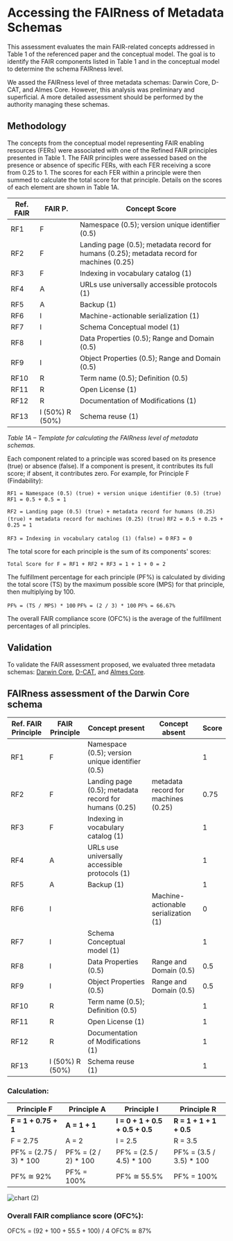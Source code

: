 # Accessing the FAIRness of Metadata Schemas

This assessment evaluates the main FAIR-related concepts addressed in Table 1 of the referenced paper and the conceptual model. The goal is to identify the FAIR components listed in Table 1 and in the conceptual model to determine the schema FAIRness level.

We assed the FAIRness level of three metadata schemas: Darwin Core, D-CAT, and Almes Core. However, this analysis was preliminary and superficial. A more detailed assessment should be performed by the authority managing these schemas.

## Methodology
The concepts from the conceptual model representing FAIR enabling resources (FERs) were associated with one of the Refined FAIR principles presented in Table 1. The FAIR principles were assessed based on the presence or absence of specific FERs, with each FER receiving a score from 0.25 to 1. The scores for each FER within a principle were then summed to calculate the total score for that principle. Details on the scores of each element are shown in Table 1A. 

| Ref. FAIR | FAIR P. | Concept Score                                                                 | 
|-----------|---------|----------------------------------------------------------------------------------|
| RF1       | F       | Namespace (0.5); version unique identifier (0.5)                                  |    
| RF2       | F       | Landing page (0.5); metadata record for humans (0.25); metadata record for machines (0.25) |
| RF3       | F       | Indexing in vocabulary catalog (1)                                                                                 |  
| RF4       | A       | URLs use universally accessible protocols (1)                                    |   
| RF5       | A       | Backup (1)                                                                       |  
| RF6       | I       | Machine-actionable serialization (1)                                             |      
| RF7       | I       | Schema Conceptual model (1)                                                      |                
| RF8       | I       | Data Properties (0.5); Range and Domain (0.5)                                    |                            
| RF9       | I       | Object Properties (0.5); Range and Domain (0.5)                                  |                        
| RF10      | R       | Term name (0.5); Definition (0.5)                                                |                            
| RF11      | R       | Open License (1)                                                                 |                           
| RF12      | R       | Documentation of Modifications (1)                                               |                             
| RF13      | I (50%) R (50%) | Schema reuse (1)                                                                  |      

*Table 1A – Template for calculating the FAIRness level of metadata schemas.*

Each component related to a principle was scored based on its presence (true) or absence (false). If a component is present, it contributes its full score; if absent, it contributes zero. For example, for Principle F (Findability):

``RF1 = Namespace (0.5) (true) + version unique identifier (0.5) (true)``
``RF1 = 0.5 + 0.5 = 1``

``RF2 = Landing page (0.5) (true) + metadata record for humans (0.25) (true) + metadata record for machines (0.25) (true)``
``RF2 = 0.5 + 0.25 + 0.25 = 1``

``RF3 = Indexing in vocabulary catalog (1) (false) = 0``
``RF3 = 0``

The total score for each principle is the sum of its components' scores:

``Total Score for F = RF1 + RF2 + RF3 = 1 + 1 + 0 = 2``

The fulfillment percentage for each principle (PF%) is calculated by dividing the total score (TS) by the maximum possible score (MPS) for that principle, then multiplying by 100.

``PF% = (TS / MPS) * 100``
``PF% = (2 / 3) * 100``
``PF% = 66.67%``


The overall FAIR compliance score (OFC%) is the average of the fulfillment percentages of all principles.

## Validation
To validate the FAIR assessment proposed, we evaluated three metadata schemas: [Darwin Core](https://dwc.tdwg.org/), [D-CAT](https://www.w3.org/ns/dcat#), and [Almes Core](https://w3id.org/AlmesCore/). 

## FAIRness assessment of the Darwin Core schema

| Ref. FAIR Principle | FAIR Principle | Concept present                                           | Concept absent                     | Score |
|---------------------|----------------|-----------------------------------------------------------|------------------------------------|-------|
| RF1                 | F              | Namespace (0.5); version unique identifier (0.5)          |                                    | 1     |
| RF2                 | F              | Landing page (0.5); metadata record for humans (0.25)     | metadata record for machines (0.25)| 0.75  |
| RF3                 | F              | Indexing in vocabulary catalog (1)                        |                                    | 1     |
| RF4                 | A              | URLs use universally accessible protocols (1)             |                                    | 1     |
| RF5                 | A              | Backup (1)                                                |                                    | 1     |
| RF6                 | I              |                                                           | Machine-actionable serialization (1)| 0     |
| RF7                 | I              | Schema Conceptual model (1)                               |                                    | 1     |
| RF8                 | I              | Data Properties (0.5)                                     | Range and Domain (0.5)             | 0.5   |
| RF9                 | I              | Object Properties (0.5)                                   | Range and Domain (0.5)             | 0.5   |
| RF10                | R              | Term name (0.5); Definition (0.5)                         |                                    | 1     |
| RF11                | R              | Open License (1)                                          |                                    | 1     |
| RF12                | R              | Documentation of Modifications (1)                        |                                    | 1     |
| RF13                | I (50%) R (50%)| Schema reuse (1)                                          |                                    | 1     |

### Calculation:

| Principle F | Principle A | Principle I | Principle R |
|-------------|-------------|-------------|-------------|
| **F = 1 + 0.75 + 1** | **A = 1 + 1** | **I = 0 + 1 + 0.5 + 0.5 + 0.5** | **R = 1 + 1 + 1 + 0.5** |
| F = 2.75 | A = 2 | I = 2.5 | R = 3.5 |
| PF% = (2.75 / 3) * 100 | PF% = (2 / 2) * 100 | PF% = (2.5 / 4.5) * 100 | PF% = (3.5 / 3.5) * 100 |
| PF% ≅ 92% | PF% = 100% | PF% ≅ 55.5% | PF% = 100% |

![chart (2)](https://github.com/user-attachments/assets/04beb1b9-4309-4b24-b9aa-07da2411380d)

### Overall FAIR compliance score (OFC%): 

OFC% = (92 + 100 + 55.5 + 100) / 4
OFC% ≅ 87%










